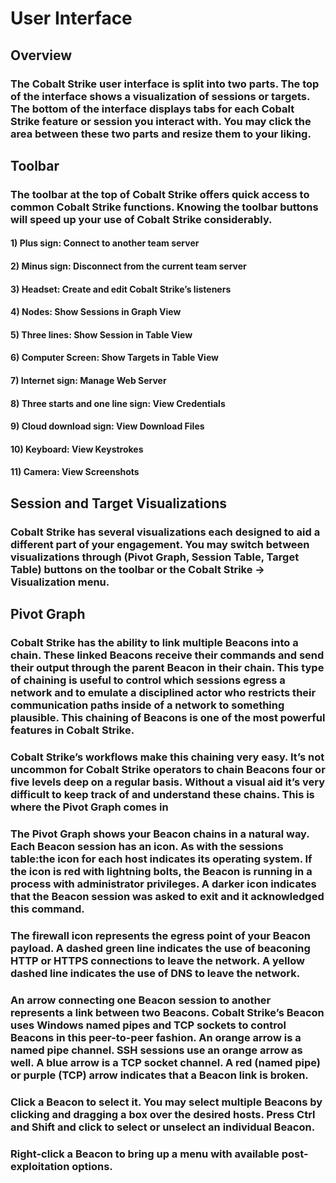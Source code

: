 # User Interface

## Overview

### The Cobalt Strike user interface is split into two parts. The top of the interface shows a visualization of sessions or targets. The bottom of the interface displays tabs for each Cobalt Strike feature or session you interact with. You may click the area between these two parts and resize them to your liking.

## Toolbar

### The toolbar at the top of Cobalt Strike offers quick access to common Cobalt Strike functions. Knowing the toolbar buttons will speed up your use of Cobalt Strike considerably.

#### 1) Plus sign: Connect to another team server

#### 2) Minus sign: Disconnect from the current team server

#### 3) Headset: Create and edit Cobalt Strike’s listeners

#### 4) Nodes: Show Sessions in Graph View

#### 5) Three lines: Show Session in Table View

#### 6) Computer Screen: Show Targets in Table View

#### 7) Internet sign: Manage Web Server

#### 8) Three starts and one line sign: View Credentials

#### 9) Cloud download sign: View Download Files

#### 10) Keyboard: View Keystrokes

#### 11) Camera: View Screenshots

## Session and Target Visualizations

### Cobalt Strike has several visualizations each designed to aid a different part of your engagement. You may switch between visualizations through (Pivot Graph, Session Table, Target Table) buttons on the toolbar or the Cobalt Strike -> Visualization menu.

## Pivot Graph

### Cobalt Strike has the ability to link multiple Beacons into a chain. These linked Beacons receive their commands and send their output through the parent Beacon in their chain. This type of chaining is useful to control which sessions egress a network and to emulate a disciplined actor who restricts their communication paths inside of a network to something plausible. This chaining of Beacons is one of the most powerful features in Cobalt Strike.

### Cobalt Strike’s workflows make this chaining very easy. It’s not uncommon for Cobalt Strike operators to chain Beacons four or five levels deep on a regular basis. Without a visual aid it’s very difficult to keep track of and understand these chains. This is where the Pivot Graph comes in

### The Pivot Graph shows your Beacon chains in a natural way. Each Beacon session has an icon. As with the sessions table:the icon for each host indicates its operating system. If the icon is red with lightning bolts, the Beacon is running in a process with administrator privileges. A darker icon indicates that the Beacon session was asked to exit and it acknowledged this command.

### The firewall icon represents the egress point of your Beacon payload. A dashed green line indicates the use of beaconing HTTP or HTTPS connections to leave the network. A yellow dashed line indicates the use of DNS to leave the network.

### An arrow connecting one Beacon session to another represents a link between two Beacons. Cobalt Strike’s Beacon uses Windows named pipes and TCP sockets to control Beacons in this peer-to-peer fashion. An orange arrow is a named pipe channel. SSH sessions use an orange arrow as well. A blue arrow is a TCP socket channel. A red (named pipe) or purple (TCP) arrow indicates that a Beacon link is broken.

### Click a Beacon to select it. You may select multiple Beacons by clicking and dragging a box over the desired hosts. Press Ctrl and Shift and click to select or unselect an individual Beacon.

### Right-click a Beacon to bring up a menu with available post-exploitation options.
